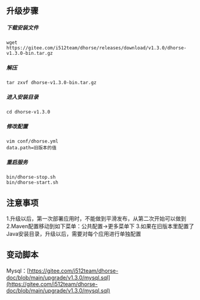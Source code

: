 ## 升级步骤

##### 下载安装文件

```shell
wget https://gitee.com/i512team/dhorse/releases/download/v1.3.0/dhorse-v1.3.0-bin.tar.gz
```

##### 解压

```shell
tar zxvf dhorse-v1.3.0-bin.tar.gz
```

##### 进入安装目录

```shell
cd dhorse-v1.3.0
```

##### 修改配置

```shell
vim conf/dhorse.yml
data.path=旧版本的值
```

##### 重启服务

```
bin/dhorse-stop.sh
bin/dhorse-start.sh
```

## 注意事项

1.升级以后，第一次部署应用时，不能做到平滑发布，从第二次开始可以做到
2.Maven配置移动到如下菜单：公共配置->更多菜单下
3.如果在旧版本里配置了Java安装目录，升级以后，需要对每个应用进行单独配置


## 变动脚本

Mysql：[https://gitee.com/i512team/dhorse-doc/blob/main/upgrade/v1.3.0/mysql.sql](https://gitee.com/i512team/dhorse-doc/blob/main/upgrade/v1.3.0/mysql.sql)